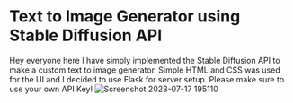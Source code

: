 # Text to Image Generator using Stable Diffusion API

Hey everyone here I have simply implemented the Stable Diffusion API to make a custom text to image generator. Simple HTML and CSS was used for the UI and I decided to use
Flask for server setup. Please make sure to use your own API Key!
![Screenshot 2023-07-17 195110](https://github.com/Prithvi371/ImgtoText/assets/92702577/4b781142-c36b-4c7f-9c6b-13c22db414a5)

